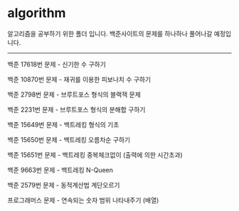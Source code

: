 # algorithm

알고리즘을 공부하기 위한 폴더 입니다. 백준사이트의 문제를 하나하나 풀어나갈 예정입니다.

-----------------

백준 17618번 문제 - 신기한 수 구하기

백준 10870번 문제 - 재귀를 이용한 피보나치 수 구하기

백준 2798번 문제  - 브루트포스 형식의 블랙잭 문제

백준 2231번 문제  - 브루트포스 형식의 분해합 구하기

백준 15649번 문제 - 백트레킹 형식의 기초

백준 15650번 문제 - 백트레킹 오름차순 구하기

백준 15651번 문제 - 백트레킹 중복체크없이 (출력에 의한 시간초과)

백준 9663번 문제  - 백트레킹 N-Queen

백준 2579번 문제  - 동적계산법 계단오르기

프로그래머스 문제 - 연속되는 숫자 범위 나타내주기 (배열)
